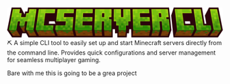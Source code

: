 ![mcserver-cli logo](imgs/mcserver-cli.png)
⛏ A simple CLI tool to easily set up and start Minecraft servers directly from the command line. Provides quick configurations and server management for seamless multiplayer gaming.

Bare with me this is going to be a grea project